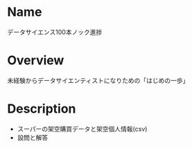 Name
====
データサイエンス100本ノック進捗

Overview
====
未経験からデータサイエンティストになりための「はじめの一歩」

Description
====

- スーパーの架空購買データと架空個人情報(csv)
- 設問と解答
